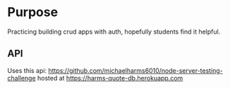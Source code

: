 # Purpose
Practicing building crud apps with auth, hopefully students find it helpful.

## API
Uses this api: https://github.com/michaelharms6010/node-server-testing-challenge
hosted at https://harms-quote-db.herokuapp.com
